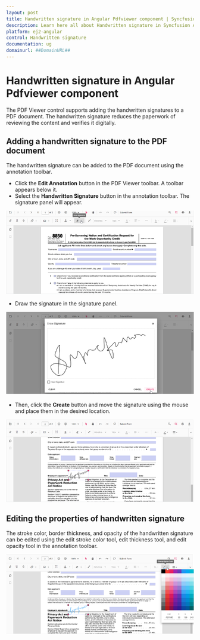 ```yaml
---
layout: post
title: Handwritten signature in Angular Pdfviewer component | Syncfusion
description: Learn here all about Handwritten signature in Syncfusion Angular Pdfviewer component of Syncfusion Essential JS 2 and more.
platform: ej2-angular
control: Handwritten signature 
documentation: ug
domainurl: ##DomainURL##
---
```


# Handwritten signature in Angular Pdfviewer component

The PDF Viewer control supports adding the handwritten signatures to a PDF document. The handwritten signature reduces the paperwork of reviewing the content and verifies it digitally.

## Adding a handwritten signature to the PDF document

The handwritten signature can be added to the PDF document using the annotation toolbar.

* Click the **Edit Annotation** button in the PDF Viewer toolbar. A toolbar appears below it.
* Select the **Handwritten Signature** button in the annotation toolbar. The signature panel will appear.

![HandWrittenSignature](../pdfviewer/images/handwritten_sign.png)

* Draw the signature in the signature panel.

![SignaturePanel](../pdfviewer/images/signature_panel.png)

* Then, click the **Create** button and move the signature using the mouse and place them in the desired location.

![SignatureAdded](../pdfviewer/images/signature_added.png)

## Editing the properties of handwritten signature

The stroke color, border thickness, and opacity of the handwritten signature can be edited using the edit stroke color tool, edit thickness tool, and edit opacity tool in the annotation toolbar.

![SignatureProperties](../pdfviewer/images/signature_properties.png)
